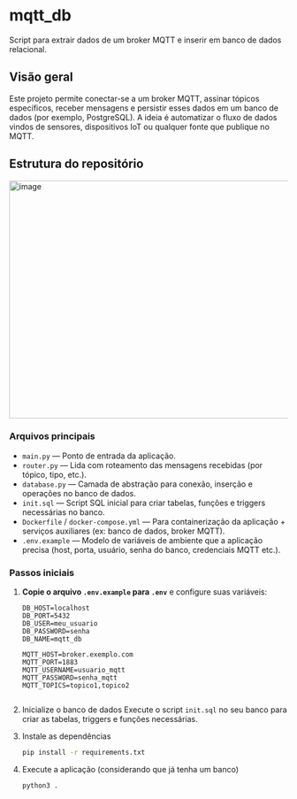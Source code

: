 # mqtt_db

Script para extrair dados de um broker MQTT e inserir em banco de dados relacional.

## Visão geral

Este projeto permite conectar-se a um broker MQTT, assinar tópicos específicos, receber mensagens e persistir esses dados em um banco de dados (por exemplo, PostgreSQL). A ideia é automatizar o fluxo de dados vindos de sensores, dispositivos IoT ou qualquer fonte que publique no MQTT.

## Estrutura do repositório

<img width="577" height="430" alt="image" src="https://github.com/user-attachments/assets/c4ea1afa-2bcf-4e0c-9eff-eb51c5de434c" />


### Arquivos principais

- `main.py` — Ponto de entrada da aplicação.
- `router.py` — Lida com roteamento das mensagens recebidas (por tópico, tipo, etc.).
- `database.py` — Camada de abstração para conexão, inserção e operações no banco de dados.
- `init.sql` — Script SQL inicial para criar tabelas, funções e triggers necessárias no banco.
- `Dockerfile` / `docker-compose.yml` — Para containerização da aplicação + serviços auxiliares (ex: banco de dados, broker MQTT).
- `.env.example` — Modelo de variáveis de ambiente que a aplicação precisa (host, porta, usuário, senha do banco, credenciais MQTT etc.).

### Passos iniciais

1. **Copie o arquivo `.env.example` para `.env`** e configure suas variáveis:

   ```env
   DB_HOST=localhost
   DB_PORT=5432
   DB_USER=meu_usuario
   DB_PASSWORD=senha
   DB_NAME=mqtt_db

   MQTT_HOST=broker.exemplo.com
   MQTT_PORT=1883
   MQTT_USERNAME=usuario_mqtt
   MQTT_PASSWORD=senha_mqtt
   MQTT_TOPICS=topico1,topico2


2. Inicialize o banco de dados
Execute o script `init.sql` no seu banco para criar as tabelas, triggers e funções necessárias.

3. Instale as dependências
   ```bash
   pip install -r requirements.txt
   

5. Execute a aplicação (considerando que já tenha um banco)

   ```bash
   python3 .















   







